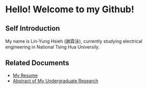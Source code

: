 # Hello! Welcome to my Github!
## Self Introduction
My name is Lin-Yung Hsieh (謝霖泳), currently studying electrical engineering in National Tsing Hua Universily.
<br />

## Related Documents
* [My Resume](https://drive.google.com/file/d/1wada6UIomghnOl_jvzcuKX5aBxwmY-V3/view?usp=sharing)
* [Abstract of My Undergraduate Research](https://drive.google.com/file/d/1_bzX01EOcB5Ui8ig4DcBHS12iGtBMZxf/view?usp=sharing)
